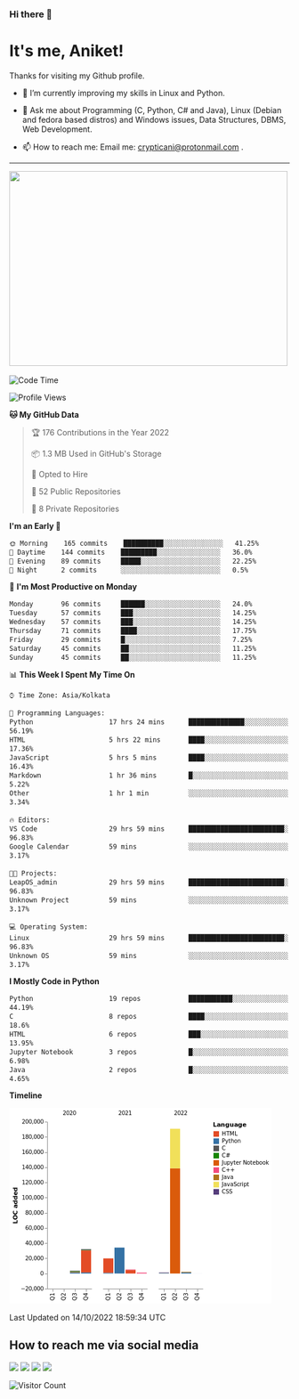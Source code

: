 ### Hi there 👋

   # It's me, Aniket!
   Thanks for visiting my Github profile.

<!--
**crypticani/crypticani** is a ✨ _special_ ✨ repository because its `README.md` (this file) appears on your GitHub profile. -->

- 🌱 I’m currently improving my skills in Linux and Python.

- 💬 Ask me about Programming (C, Python, C# and Java), Linux (Debian and fedora based distros) and Windows issues, Data Structures, DBMS, Web Development.

- 📫 How to reach me: Email me: crypticani@protonmail.com .

---

<a href="#"><img src="https://github-readme-stats.vercel.app/api?username=crypticani&show_icons=true&hide_border=false&layout=default&theme=dracula&count_private=true" width="500" height="350"></a>

<!--START_SECTION:waka-->
![Code Time](http://img.shields.io/badge/Code%20Time-181%20hrs%2032%20mins-blue)

![Profile Views](http://img.shields.io/badge/Profile%20Views-0-blue)

**🐱 My GitHub Data** 

> 🏆 176 Contributions in the Year 2022
 > 
> 📦 1.3 MB Used in GitHub's Storage 
 > 
> 💼 Opted to Hire
 > 
> 📜 52 Public Repositories 
 > 
> 🔑 8 Private Repositories  
 > 
**I'm an Early 🐤** 

```text
🌞 Morning    165 commits    ██████████░░░░░░░░░░░░░░░   41.25% 
🌆 Daytime    144 commits    █████████░░░░░░░░░░░░░░░░   36.0% 
🌃 Evening    89 commits     █████░░░░░░░░░░░░░░░░░░░░   22.25% 
🌙 Night      2 commits      ░░░░░░░░░░░░░░░░░░░░░░░░░   0.5%

```
📅 **I'm Most Productive on Monday** 

```text
Monday       96 commits     ██████░░░░░░░░░░░░░░░░░░░   24.0% 
Tuesday      57 commits     ███░░░░░░░░░░░░░░░░░░░░░░   14.25% 
Wednesday    57 commits     ███░░░░░░░░░░░░░░░░░░░░░░   14.25% 
Thursday     71 commits     ████░░░░░░░░░░░░░░░░░░░░░   17.75% 
Friday       29 commits     █░░░░░░░░░░░░░░░░░░░░░░░░   7.25% 
Saturday     45 commits     ██░░░░░░░░░░░░░░░░░░░░░░░   11.25% 
Sunday       45 commits     ██░░░░░░░░░░░░░░░░░░░░░░░   11.25%

```


📊 **This Week I Spent My Time On** 

```text
⌚︎ Time Zone: Asia/Kolkata

💬 Programming Languages: 
Python                   17 hrs 24 mins      ██████████████░░░░░░░░░░░   56.19% 
HTML                     5 hrs 22 mins       ████░░░░░░░░░░░░░░░░░░░░░   17.36% 
JavaScript               5 hrs 5 mins        ████░░░░░░░░░░░░░░░░░░░░░   16.43% 
Markdown                 1 hr 36 mins        █░░░░░░░░░░░░░░░░░░░░░░░░   5.22% 
Other                    1 hr 1 min          ░░░░░░░░░░░░░░░░░░░░░░░░░   3.34%

🔥 Editors: 
VS Code                  29 hrs 59 mins      ████████████████████████░   96.83% 
Google Calendar          59 mins             ░░░░░░░░░░░░░░░░░░░░░░░░░   3.17%

🐱‍💻 Projects: 
LeapOS_admin             29 hrs 59 mins      ████████████████████████░   96.83% 
Unknown Project          59 mins             ░░░░░░░░░░░░░░░░░░░░░░░░░   3.17%

💻 Operating System: 
Linux                    29 hrs 59 mins      ████████████████████████░   96.83% 
Unknown OS               59 mins             ░░░░░░░░░░░░░░░░░░░░░░░░░   3.17%

```

**I Mostly Code in Python** 

```text
Python                   19 repos            ███████████░░░░░░░░░░░░░░   44.19% 
C                        8 repos             ████░░░░░░░░░░░░░░░░░░░░░   18.6% 
HTML                     6 repos             ███░░░░░░░░░░░░░░░░░░░░░░   13.95% 
Jupyter Notebook         3 repos             █░░░░░░░░░░░░░░░░░░░░░░░░   6.98% 
Java                     2 repos             █░░░░░░░░░░░░░░░░░░░░░░░░   4.65%

```


**Timeline**

![Chart not found](https://raw.githubusercontent.com/crypticani/crypticani/master/charts/bar_graph.png) 


 Last Updated on 14/10/2022 18:59:34 UTC
<!--END_SECTION:waka-->

## How to reach me via social media
<p>
<a href="https://www.linkedin.com/in/crypticani/"><img src="https://img.shields.io/badge/-LinkedIn-blue?&style=for-the-badge&logo=linkedin&logoColor=white" height=30></a> 
<a href="https://twitter.com/crypticani"><img src="https://img.shields.io/badge/twitter-%231DA1F2.svg?&style=for-the-badge&logo=twitter&logoColor=white" height=30></a> 
<a href="https://www.quora.com/profile/Cryptic-Ani"><img src="https://img.shields.io/badge/-Quora-critical?&style=for-the-badge&logo=quora&logoColor=white" height=30></a>   
<a href="https://t.me/crypticani"><img src="https://img.shields.io/badge/-Telegram-informational?&style=for-the-badge&logo=telegram&logoColor=white" height=30></a> 

</p>

![Visitor Count](https://profile-counter.glitch.me/{crypticani}/count.svg)
